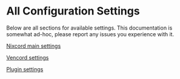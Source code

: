 # All Configuration Settings
Below are all sections for available settings.
This documentation is somewhat ad-hoc, please report any issues
you experience with it.

[Nixcord main settings](./MAIN.md)

[Vencord settings](./VENCORD.md)

[Plugin settings](./PLUGINS.md)
